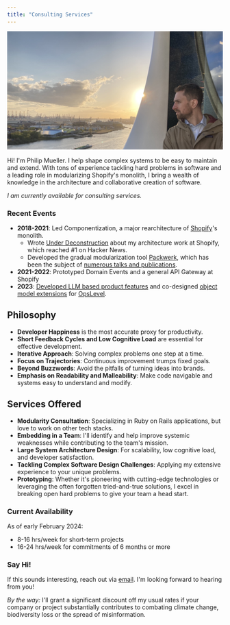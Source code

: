 ```yaml
---
title: "Consulting Services"
---
```


![Looking into the sunset over the port of Hamburg, Germany](assets/services/header.jpg)

Hi! I'm Philip Mueller. I help shape complex systems to be easy to maintain and extend. With tons of experience tackling hard problems in software and a leading role in modularizing Shopify's monolith, I bring a wealth of knowledge in the architecture and collaborative creation of software.

*I am currently available for consulting services.*

### Recent Events

- **2018-2021**: Led Componentization, a major rearchitecture of [Shopify](https://shopify.ca)'s monolith.
  - Wrote [Under Deconstruction](https://shopify.engineering/shopify-monolith) about my architecture work at Shopify, which reached #1 on Hacker News.
  - Developed the gradual modularization tool [Packwerk](https://github.com/shopify/packwerk), which has been the subject of [numerous talks and publications](packwerk-publications).
- **2021-2022**: Prototyped Domain Events and a general API Gateway at Shopify
- **2023**: [Developed LLM based product features](../posts/2024-01-31-llms-shiny-hammer) and co-designed [object model extensions](https://www.linkedin.com/posts/opslevel_need-to-add-cost-data-to-your-services-maybe-activity-7158483661464502272-5m4d) for [OpsLevel](https://opslevel.com).

## Philosophy

- **Developer Happiness** is the most accurate proxy for productivity.
- **Short Feedback Cycles and Low Cognitive Load** are essential for effective development.
- **Iterative Approach**: Solving complex problems one step at a time.
- **Focus on Trajectories**: Continuous improvement trumps fixed goals.
- **Beyond Buzzwords**: Avoid the pitfalls of turning ideas into brands.
- **Emphasis on Readability and Malleability**: Make code navigable and systems easy to understand and modify.

## Services Offered

- **Modularity Consultation**: Specializing in Ruby on Rails applications, but love to work on other tech stacks.
- **Embedding in a Team**: I'll identify and help improve systemic weaknesses while contributing to the team's mission.
- **Large System Architecture Design**: For scalability, low cognitive load, and developer satisfaction.
- **Tackling Complex Software Design Challenges**: Applying my extensive experience to your unique problems.
- **Prototyping**: Whether it's pioneering with cutting-edge technologies or leveraging the often forgotten tried-and-true solutions, I excel in breaking open hard problems to give your team a head start.

### Current Availability

As of early February 2024:

- 8-16 hrs/week for short-term projects
- 16-24 hrs/week for commitments of 6 months or more

### Say Hi!

If this sounds interesting, reach out via [email](mailto:services+website@simplexity.quest). I'm looking forward to hearing from you!

_By the way:_ I'll grant a significant discount off my usual rates if your company or project substantially contributes to combating climate change, biodiversity loss or the spread of misinformation.
